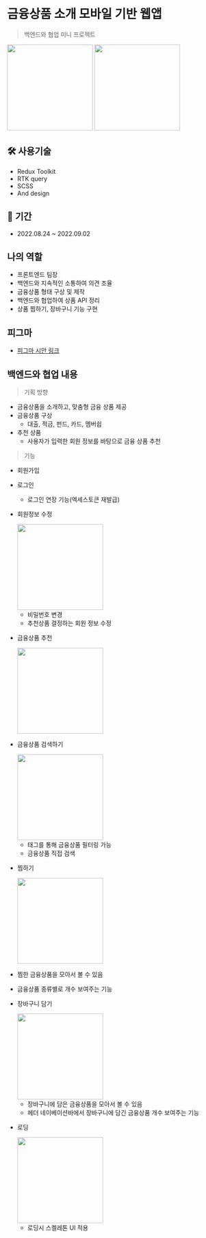 # 금융상품 소개 모바일 기반 웹앱

> 백엔드와 협업 미니 프로젝트

<div style={{display: "flex"}}>
<image src="https://user-images.githubusercontent.com/90392240/190893467-8a03c0dd-f18f-4647-907a-d824c9c4c993.png" width="200" />
<image src="https://user-images.githubusercontent.com/90392240/190893398-72f70664-b5e5-4aa2-aca6-71393f7a5cfa.png" width="200"/>
</div>

## 🛠 사용기술

- Redux Toolkit
- RTK query
- SCSS
- And design

## 📅 기간

- 2022.08.24 ~ 2022.09.02

## 나의 역할

- 프론트엔드 팀장
- 백엔드와 지속적인 소통하여 의견 조율
- 금융상품 형태 구상 및 제작
- 백엔드와 협업하여 상품 API 정리
- 상품 찜하기, 장바구니 기능 구현

## 피그마

- [피그마 시안 링크](https://www.figma.com/file/dU8vLAjRevb7hmCLzblX4q?embed_host=notion&kind=&node-id=0%3A1&viewer=1)

## 백엔드와 협업 내용

> 기획 방향

- 금융상품을 소개하고, 맞춤형 금융 상품 제공
- 금융상품 구상
  - 대출, 적금, 펀드, 카드, 멤버쉽
- 추천 상품
  - 사용자가 입력한 회원 정보를 바탕으로 금융 상품 추천

> 기능

- 회원가입
- 로그인

  - 로그인 연장 기능(엑세스토큰 재발급)

- 회원정보 수정

  <image src="https://user-images.githubusercontent.com/90392240/190893576-ae9bab6a-f101-46be-ac4b-4d9d6faa6816.png" width="200" />

  - 비밀번호 변경
  - 추천상품 결정하는 회원 정보 수정

- 금융상품 추천

  <image src="https://user-images.githubusercontent.com/90392240/190893659-040f97c6-f775-4868-86ac-7612d6a9b001.png" width="200" />

- 금융상품 검색하기

  <image src="https://user-images.githubusercontent.com/90392240/190896210-87e45088-f1b9-4274-b3aa-ee43cb591351.gif" width="200" />

  - 태그를 통해 금융상품 필터링 가능
  - 금융상품 직접 검색

- 찜하기

  <image src="https://user-images.githubusercontent.com/90392240/190913655-365ea8b4-4d3e-4fde-b0bf-ba87e3601e41.gif" width="200" />

- 찜한 금융상품을 모아서 볼 수 있음
- 금융상품 종류별로 개수 보여주는 기능

- 장바구니 담기

  <image src="https://user-images.githubusercontent.com/90392240/190898852-3c185eaf-22ce-4738-b8a3-4f7376c87486.gif" width="200" />

  - 장바구니에 담은 금융상품을 모아서 볼 수 있음
  - 헤더 네이베이션바에서 장바구니에 담긴 금융상품 개수 보여주는 기능

- 로딩

  <image src="https://user-images.githubusercontent.com/90392240/190913802-1720bf4d-c725-4d6e-9da2-f880a4293ea2.gif" width="200" />

  - 로딩시 스켈레톤 UI 적용
